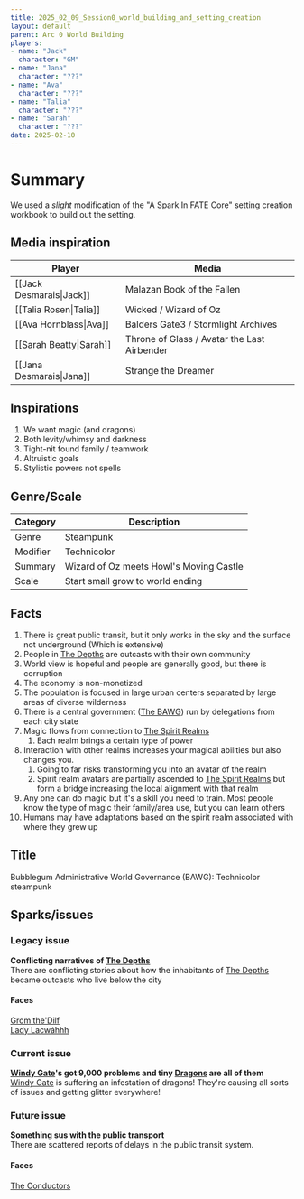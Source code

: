 ```yaml
---
title: 2025_02_09_Session0_world_building_and_setting_creation
layout: default
parent: Arc 0 World Building
players:
- name: "Jack"
  character: "GM"
- name: "Jana"
  character: "???"
- name: "Ava"
  character: "???"
- name: "Talia"
  character: "???"
- name: "Sarah"
  character: "???"
date: 2025-02-10
---
```


# Summary
We used a *slight* modification of the "A Spark In FATE Core" setting creation workbook to build out the setting. 

## Media inspiration

| Player                   | Media                                       |
| ------------------------ | ------------------------------------------- |
| [[Jack Desmarais\|Jack]] | Malazan Book of the Fallen                  |
| [[Talia Rosen\|Talia]]   | Wicked / Wizard of Oz                       |
| [[Ava Hornblass\|Ava]]   | Balders Gate3 / Stormlight Archives         |
| [[Sarah Beatty\|Sarah]]  | Throne of Glass / Avatar the Last Airbender |
| [[Jana Desmarais\|Jana]] | Strange the Dreamer                         |

## Inspirations
1. We want magic (and dragons)
2. Both levity/whimsy and darkness
3. Tight-nit found family / teamwork
4. Altruistic goals
5. Stylistic powers not spells

## Genre/Scale

| Category | Description                             |
| -------- | --------------------------------------- |
| Genre    | Steampunk                               |
| Modifier | Technicolor                             |
| Summary  | Wizard of Oz meets Howl's Moving Castle |
| Scale    | Start small grow to world ending        |

## Facts
1. There is great public transit, but it only works in the sky and the surface not underground (Which is extensive)
2. People in [The Depths](/FATE_in_the_BAWG/locations/The_Depths.html) are outcasts with their own community
3. World view is hopeful and people are generally good, but there is corruption
4. The economy is non-monetized
5. The population is focused in large urban centers separated by large areas of diverse wilderness
6. There is a central government ([The BAWG](/FATE_in_the_BAWG/factions/The_BAWG.html)) run by delegations from each city state 
7. Magic flows from connection to [The Spirit Realms](/FATE_in_the_BAWG/locations/The_Spirit_Realms.html)
	1. Each realm brings a certain type of power
8. Interaction with other realms increases your magical abilities but also changes you. 
	1. Going to far risks transforming you into an avatar of the realm
	2. Spirit realm avatars are partially ascended to [The Spirit Realms](/FATE_in_the_BAWG/locations/The_Spirit_Realms.html) but form a bridge increasing the local alignment with that realm
9. Any one can do magic but it's a skill you need to train. Most people know the type of magic their family/area use, but you can learn others
10. Humans may have adaptations based on the spirit realm associated with where they grew up

## Title
Bubblegum Administrative World Governance (BAWG): Technicolor steampunk

## Sparks/issues
### Legacy issue
**Conflicting narratives of [The Depths](/FATE_in_the_BAWG/locations/The_Depths.html)**  \
There are conflicting stories about how the inhabitants of [The Depths](/FATE_in_the_BAWG/locations/The_Depths.html) became outcasts who live below the city
#### Faces
[Grom the'Dilf](/FATE_in_the_BAWG/characters/Grom_the_Dilf.html) \
[Lady Lacwáhhh](/FATE_in_the_BAWG/characters/Lady_Lacwáhhh.html)
### Current issue
**[Windy Gate](/FATE_in_the_BAWG/locations/Windy_gate.html)'s got 9,000 problems and tiny [Dragons](/FATE_in_the_BAWG/creatures/Dragons.html) are all of them** \
[Windy Gate](/FATE_in_the_BAWG/locations/Windy_gate.html) is suffering an infestation of dragons! They're causing all sorts of issues and getting glitter everywhere!

### Future issue
**Something sus with the public transport** \
There are scattered reports of delays in the public transit system.
#### Faces
[The Conductors](/FATE_in_the_BAWG/factions/The_Conductors.html)
